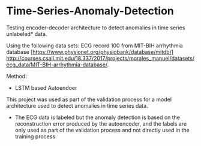 # Time-Series-Anomaly-Detection
Testing encoder-decoder architecture to detect anomalies in time series unlabeled* data.

Using the following data sets: ECG record 100 from MIT-BIH arrhythmia database [https://www.physionet.org/physiobank/database/mitdb/] http://courses.csail.mit.edu/18.337/2017/projects/morales_manuel/datasets/ecg_data/MIT-BIH-arrhythmia-database/.

Method:
  - LSTM based Autoendoer
  
This project was used as part of the validation process for a model architecture used to detect anomalies in time series data.

* The ECG data is labeled but the anomaly detection is based on the reconstruction error produced by the autoencoder, and the labels are only used as part of the validation process and not directly used in the training process. 
